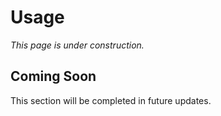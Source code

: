 # Usage

*This page is under construction.*

## Coming Soon

This section will be completed in future updates.
